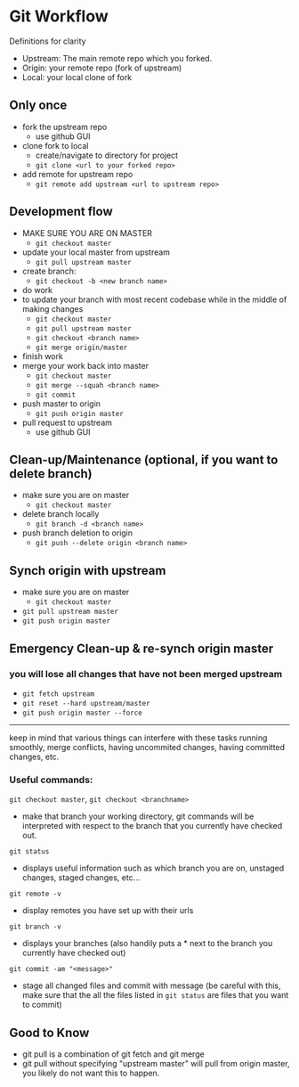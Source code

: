 # Git Workflow

Definitions for clarity
- Upstream: The main remote repo which you forked.
- Origin: your remote repo (fork of upstream)
- Local: your local clone of fork


## Only once
- fork the upstream repo
  * use github GUI
- clone fork to local
  * create/navigate to directory for project
  * `git clone <url to your forked repo>`
- add remote for upstream repo
  * `git remote add upstream <url to upstream repo>`


## Development flow
- MAKE SURE YOU ARE ON MASTER
  * `git checkout master`
- update your local master from upstream
  * `git pull upstream master`
- create branch:
  * `git checkout -b <new branch name>`
- do work
- to update your branch with most recent codebase while in the middle of making changes 
  * `git checkout master`
  * `git pull upstream master`
  * `git checkout <branch name>`
  * `git merge origin/master`
- finish work
- merge your work back into master 
  * `git checkout master`
  * `git merge --squah <branch name>`
  * `git commit`
- push master to origin
  * `git push origin master`
- pull request to upstream
  * use github GUI 

## Clean-up/Maintenance (optional, if you want to delete branch)
- make sure you are on master
  * `git checkout master`
- delete branch locally
  * `git branch -d <branch name> `
- push branch deletion to origin
  * `git push --delete origin <branch name>`

## Synch origin with upstream
- make sure you are on master
  * `git checkout master`
- `git pull upstream master`
- `git push origin master`

## Emergency Clean-up & re-synch origin master
### you will lose all changes that have not been merged upstream
- `git fetch upstream`
- `git reset --hard upstream/master`
- `git push origin master --force`
---
keep in mind that various things can interfere with these tasks running smoothly, merge conflicts, having uncommited changes,
having committed changes, etc.  

 ### Useful commands:

`git checkout master`, `git checkout <branchname>`
- make that branch your working directory, git commands will be interpreted with respect to the branch that you currently have checked out.

`git status`
- displays useful information such as which branch you are on, unstaged changes, staged changes, etc...

`git remote -v`
- display remotes you have set up with their urls

`git branch -v`
- displays your branches (also handily puts a * next to the branch you currently have checked out)

`git commit -am "<message>"`
- stage all changed files and commit with message (be careful with this, make sure that the all the files listed in `git status` are files that you want to commit)

## Good to Know

- git pull is a combination of git fetch and git merge
- git pull without specifying "upstream master" will pull from origin master, you likely do not want this to happen.

